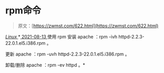 <!--yml
category: 未分类
date: 0001-01-01 00:00:00
--->

# rpm命令

> 原文：[https://zwmst.com/622.html](https://zwmst.com/622.html)

   [ *Linux* ](https://zwmst.com/linux)*[ <time datetime="2021-08-14T07:40:18+08:00"> 2021-08-13 </time> ](https://zwmst.com/622.html)  使用 rpm 安装 apache ：rpm -ivh httpd-2.2.3-22.0.1.el5.i386.rpm 。

更新 apache ：rpm -uvh httpd-2.2.3-22.0.1.el5.i386.rpm 。

卸载/删除 apache ：rpm -ev httpd 。*